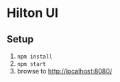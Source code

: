 # Hilton UI


## Setup

1. `npm install`
2. `npm start`
3. browse to [http://localhost:8080/](http://localhost:8080/)

